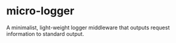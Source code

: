 # micro-logger

A minimalist, light-weight logger middleware that outputs request information to standard output.
